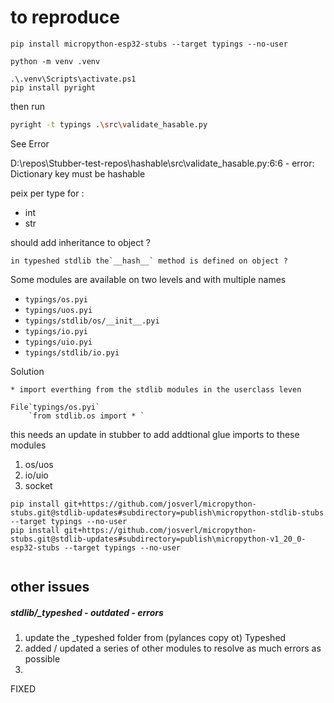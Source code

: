 # to reproduce

```
pip install micropython-esp32-stubs --target typings --no-user

python -m venv .venv

.\.venv\Scripts\activate.ps1
pip install pyright
```

then run

```bash
pyright -t typings .\src\validate_hasable.py
```

See Error

D:\repos\Stubber-test-repos\hashable\src\validate_hasable.py:6:6 - error: Dictionary key must be hashable

peix per type for :

- int
- str

should add inheritance to object ?

    in typeshed stdlib the`__hash__` method is defined on object ?

Some modules are available on two levels and with multiple names

- `typings/os.pyi`
- `typings/uos.pyi`
- `typings/stdlib/os/__init__.pyi`
- `typings/io.pyi`
- `typings/uio.pyi`
- `typings/stdlib/io.pyi`

Solution

    * import everthing from the stdlib modules in the userclass leven

    File`typings/os.pyi`
		`from stdlib.os import * `

this needs an update in stubber to add addtional glue imports to these modules

1. os/uos
2. io/uio
3. socket


```
pip install git+https://github.com/josverl/micropython-stubs.git@stdlib-updates#subdirectory=publish\micropython-stdlib-stubs --target typings --no-user  
pip install git+https://github.com/josverl/micropython-stubs.git@stdlib-updates#subdirectory=publish\micropython-v1_20_0-esp32-stubs --target typings --no-user  


```

## other issues

##### stdlib/_typeshed - outdated - errors

1. update the _typeshed folder from (pylances copy ot) Typeshed
2. added / updated a series of other modules to resolve as much errors as possible
3. 

FIXED
